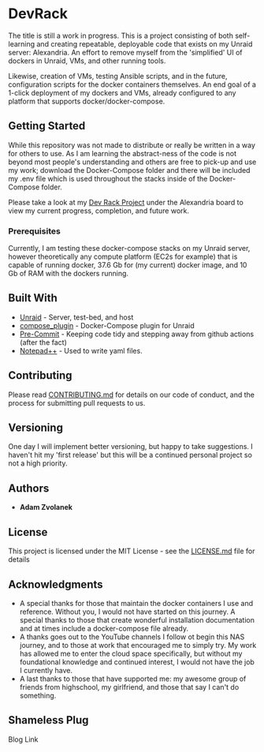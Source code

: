 # DevRack

The title is still a work in progress. This is a project consisting of both self-learning and creating repeatable, deployable code that exists on my Unraid server: Alexandria. An effort to remove myself from the 'simplified' UI of dockers in Unraid, VMs, and other running tools.

Likewise, creation of VMs, testing Ansible scripts, and in the future, configuration scripts for the docker containers themselves. An end goal of a 1-click deployment of my dockers and VMs, already configured to any platform that supports docker/docker-compose.

## Getting Started

While this repository was not made to distribute or really be written in a way for others to use. As I am learning the abstract-ness of the code is not beyond most people's understanding and others are free to pick-up and use my work; download the Docker-Compose folder and there will be included my .env file which is used throughout the stacks inside of the Docker-Compose folder.

Please take a look at my [Dev Rack Project](https://github.com/users/adamzvolanek/projects/1) under the Alexandria board to view my current progress, completion, and future work.

### Prerequisites

Currently, I am testing these docker-compose stacks on my Unraid server, however theoretically any compute platform (EC2s for example) that is capable of running docker, 37.6 Gb for (my current) docker image, and 10 Gb of RAM with the dockers running.


## Built With

* [Unraid](https://unraid.net/) - Server, test-bed, and host
* [compose_plugin](https://github.com/dcflachs/compose_plugin) - Docker-Compose plugin for Unraid
* [Pre-Commit](https://pre-commit.com/) - Keeping code tidy and stepping away from github actions (after the fact)
* [Notepad++](https://notepad-plus-plus.org/) - Used to write yaml files.

## Contributing

Please read [CONTRIBUTING.md](https://github.com/adamzvolanek/DevRack/blob/906fd7d4a2b8d2abc9baf3908f005e6e2d9973b6/CONTRIBUTING.md) for details on our code of conduct, and the process for submitting pull requests to us.

## Versioning

One day I will implement better versioning, but happy to take suggestions. I haven't hit my 'first release' but this will be a continued personal project so not a high priority.

## Authors

* **Adam Zvolanek**

## License

This project is licensed under the MIT License - see the [LICENSE.md](LICENSE.md) file for details

## Acknowledgments

* A special thanks for those that maintain the docker containers I use and reference. Without you, I would not have started on this journey. A special thanks to those that create wonderful installation documentation and at times include a docker-compose file already.
* A thanks goes out to the YouTube channels I follow ot begin this NAS journey, and to those at work that encouraged me to simply try. My work has allowed me to enter the cloud space specifically, but without my foundational knowledge and continued interest, I would not have the job I currently have.
* A last thanks to those that have supported me: my awesome group of friends from highschool, my girlfriend, and those that say I can't do something.

## Shameless Plug

Blog Link
